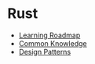 # Rust

- [Learning Roadmap](#content/pl/rust/learning-roadmap)
- [Common Knowledge](#content/pl/rust/common-knowledge)
- [Design Patterns](#content/pl/rust/design-patterns)